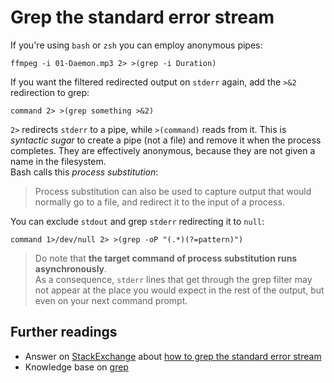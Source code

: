 # Grep the standard error stream

If you're using `bash` or `zsh` you can employ anonymous pipes:

```shell
ffmpeg -i 01-Daemon.mp3 2> >(grep -i Duration)
```

If you want the filtered redirected output on `stderr` again, add the `>&2` redirection to grep:

```shell
command 2> >(grep something >&2)
```

`2>` redirects `stderr` to a pipe, while `>(command)` reads from it. This is _syntactic sugar_ to create a pipe (not a file) and remove it when the process completes. They are effectively anonymous, because they are not given a name in the filesystem.  
Bash calls this _process substitution_:

> Process substitution can also be used to capture output that would normally go to a file, and redirect it to the input of a process.

You can exclude `stdout` and grep `stderr` redirecting it to `null`:

```shell
command 1>/dev/null 2> >(grep -oP "(.*)(?=pattern)")
```

> Do note that **the target command of process substitution runs asynchronously**.  
> As a consequence, `stderr` lines that get through the grep filter may not appear at the place you would expect in the rest of the output, but even on your next command prompt.

## Further readings

- Answer on [StackExchange] about [how to grep the standard error stream]
- Knowledge base on [grep]

[grep]: grep.md

[stackexchange]: https://unix.stackexchange.com

[how to grep the standard error stream]: https://unix.stackexchange.com/questions/3514/how-to-grep-standard-error-stream-stderr/#3657
